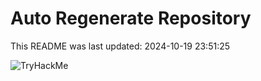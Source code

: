 # Auto Regenerate Repository

This README was last updated: 2024-10-19 23:51:25

 ![TryHackMe](https://tryhackme.com/badge/533634)